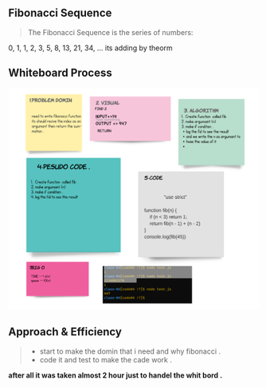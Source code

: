 ## Fibonacci Sequence
> The Fibonacci Sequence is the series of numbers:

0, 1, 1, 2, 3, 5, 8, 13, 21, 34, ...
 its adding by theorm 

## Whiteboard Process
![](img/fib.png)

## Approach & Efficiency
>* start to make the domin that i need and why fibonacci .
>* code it and test to make the cade work .


**after all it was taken almost 2 hour just to handel the whit bord .**